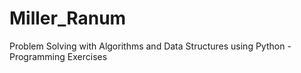 # Miller_Ranum
Problem Solving with Algorithms and Data Structures using Python - Programming Exercises
